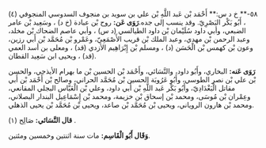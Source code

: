 ٥٨-** خ د س:** أَحْمَد بْن عَبد اللَّهِ بْن علي بن سويد بن منجوف السدوسي المنجوفي (٤) ، أَبُو بَكْر البَصْرِيّ. وقد ينسب إلى جده.**رَوَى عَن:** روح بْن عبادة (خ د) ، وسَعِيد بْن عامر الضبعي، وأبي داود سُلَيْمان بْن داود الطيالسي (د س) ، وأبي عاصم الضحاك بْن مخلد، وعبد الرحمن بْن مهدي، وعبد الملك بْن قريب الأَصْمَعِيّ، وعَمْرو بْن مُحَمَّد بْن أَبي رزين، وعون بْن كهمس بْن الْحَسَن (د) ، ومسلم بْن إِبْرَاهِيم الأزدي (قد) ، ومعلى بن أسد العمي (قد) ، ويحيى ابن سَعِيد القطان.

**رَوَى عَنه:** البخاري، وأَبُو داود، والنَّسَائي، وأَحْمَد بْن الحسين بْن ما بهرام الأيذجي، والحسن بْن علي بْن نصر الطوسي، وأَبُو عَرُوبَة الحسين بْن مُحَمَّد الحراني، وصالح بْن أَحْمَد بْن أَبي مقاتل الْبَغْدَادِيّ، وأَبُو بَكْر عَبد اللَّهِ بْن أَبي داود، وعلي بْن الْعَبَّاس البجلي المقانعي، وعِمْران بْن مُوسَى، ومحمد بْن إسحاق بْن خزيمة، ومحمد بْن إِسْمَاعِيل البندار البصلاني، ومحمد بْن هارون الروياني، ويحيى بْن مُحَمَّد بْن صاعد، ويحيى بْن مُحَمَّد بْن يحيى الذهلي.

**قال النَّسَائي:** صَالِح (١) .

**وَقَال أَبُو الْقَاسِم:** مات سنة اثنتين وخمسين ومئتين.